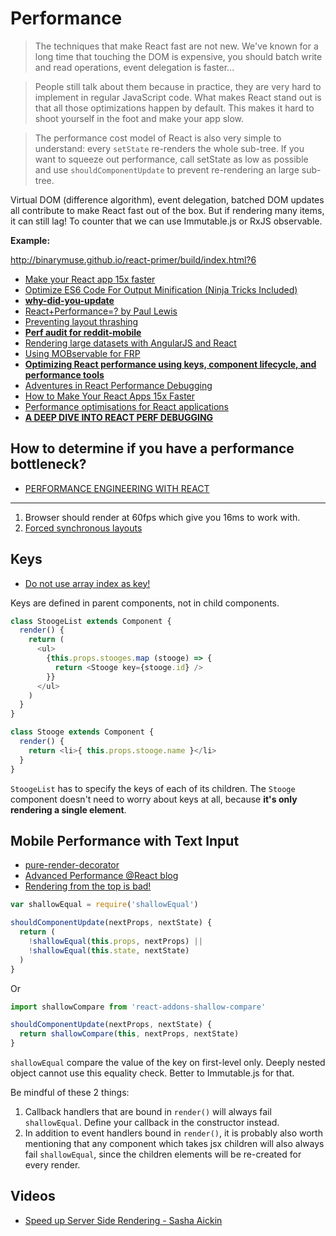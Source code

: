 # Performance

> The techniques that make React fast are not new. We've known for a long time that touching the DOM is expensive, you should batch write and read operations, event delegation is faster...

> People still talk about them because in practice, they are very hard to implement in regular JavaScript code. What makes React stand out is that all those optimizations happen by default. This makes it hard to shoot yourself in the foot and make your app slow.

> The performance cost model of React is also very simple to understand: every `setState` re-renders the whole sub-tree. If you want to squeeze out performance, call setState as low as possible and use `shouldComponentUpdate` to prevent re-rendering an large sub-tree.

Virtual DOM (difference algorithm), event delegation, batched DOM updates all contribute to make React fast out of the box. But if rendering many items, it can still lag! To counter that we can use Immutable.js or RxJS observable.

**Example:**

http://binarymuse.github.io/react-primer/build/index.html?6

* [Make your React app 15x faster](http://reactuniversity.com/how-to-make-your-react-apps-15x-faster/)
* [Optimize ES6 Code For Output Minification (Ninja Tricks Included)](https://medium.com/modus-create-front-end-development/optimize-es6-output-size-performance-ninja-tricks-included-d4fc2d313f66#.d51n5pchx)
* [**why-did-you-update**](https://github.com/garbles/why-did-you-update)
* [React+Performance=? by Paul Lewis](https://aerotwist.com/blog/react-plus-performance-equals-what/)
* [Preventing layout thrashing](http://wilsonpage.co.uk/preventing-layout-thrashing/)
* [**Perf audit for reddit-mobile**](https://github.com/reddit/reddit-mobile/issues/247)
* [Rendering large datasets with AngularJS and React](http://www.bennadel.com/blog/2864-rendering-large-datasets-with-angularjs-and-reactjs.htm)
* [Using MOBservable for FRP](https://www.mendix.com/tech-blog/making-react-reactive-pursuit-high-performing-easily-maintainable-react-apps/)
* [**Optimizing React performance using keys, component lifecycle, and performance tools**](http://jaero.space/blog/react-performance-1/)
* [Adventures in React Performance Debugging](http://blog.siftscience.com/blog/2016/browser-dgaf-that-you-use-react)
* [How to Make Your React Apps 15x Faster](https://reactjsnews.com/how-to-make-your-react-apps-10x-faster)
* [Performance optimisations for React applications](https://medium.com/@alexandereardon/performance-optimisations-for-react-applications-b453c597b191#.km9z9z6nh)
* [**A DEEP DIVE INTO REACT PERF DEBUGGING**](http://benchling.engineering/deep-dive-react-perf-debugging/)

## How to determine if you have a performance bottleneck?

* [PERFORMANCE ENGINEERING WITH REACT](http://benchling.engineering/performance-engineering-with-react/)

---

1. Browser should render at 60fps which give you 16ms to work with.
2. [Forced synchronous layouts](https://developers.google.com/web/tools/chrome-devtools/profile/rendering-tools/forced-synchronous-layouts)

## Keys

* [Do not use array index as key!](http://jaero.space/blog/react-performance-1)

Keys are defined in parent components, not in child components.

```js
class StoogeList extends Component {
  render() {
    return (
      <ul>
        {this.props.stooges.map (stooge) => {
          return <Stooge key={stooge.id} />
        }}
      </ul>
    )
  }
}

class Stooge extends Component {
  render() {
    return <li>{ this.props.stooge.name }</li>
  }
}
```

`StoogeList` has to specify the keys of each of its children. The `Stooge` component doesn't need to worry about keys at all, because **it's only rendering a single element**.

## Mobile Performance with Text Input

* [pure-render-decorator](https://github.com/felixgirault/pure-render-decorator)
* [Advanced Performance @React blog](https://facebook.github.io/react/docs/advanced-performance.html)
* [Rendering from the top is bad!](https://github.com/reactjs/redux/issues/1176)

```js
var shallowEqual = require('shallowEqual')

shouldComponentUpdate(nextProps, nextState) {
  return (
    !shallowEqual(this.props, nextProps) ||
    !shallowEqual(this.state, nextState)
  )
}
```

Or

```js
import shallowCompare from 'react-addons-shallow-compare'

shouldComponentUpdate(nextProps, nextState) {
  return shallowCompare(this, nextProps, nextState)
}
```

`shallowEqual` compare the value of the key on first-level only. Deeply nested object cannot use this equality check. Better to Immutable.js for that.

Be mindful of these 2 things:

1. Callback handlers that are bound in `render()` will always fail `shallowEqual`. Define your callback in the constructor instead.
2. In addition to event handlers bound in `render()`, it is probably also worth mentioning that any component which takes jsx children will also always fail `shallowEqual`, since the children elements will be re-created for every render.

## Videos

* [Speed up Server Side Rendering - Sasha Aickin](https://www.youtube.com/watch?v=PnpfGy7q96U)